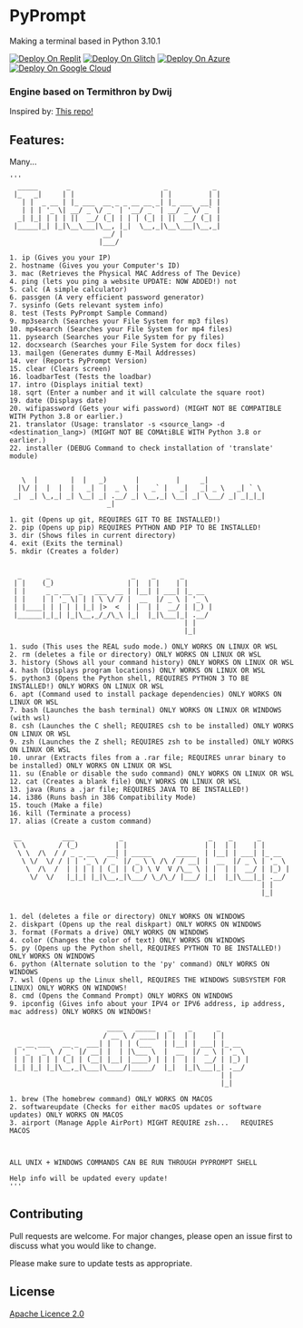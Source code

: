 # PyPrompt

Making a terminal based in Python 3.10.1

<a href="https://replit.com/github/joalricha869/PyPrompt"><img src="https://raw.githubusercontent.com/BinBashBanana/deploy-buttons/master/buttons/remade/replit.svg" alt="Deploy On Replit"></a>
<a href="https://www.youtube.com/watch?v=QDia3e12czc"><img src="https://raw.githubusercontent.com/BinBashBanana/deploy-buttons/master/buttons/remade/glitch.svg" alt="Deploy On Glitch"></a>
<a href="https://www.youtube.com/watch?v=QDia3e12czc"><img src="https://raw.githubusercontent.com/BinBashBanana/deploy-buttons/master/buttons/remade/azure.svg" alt="Deploy On Azure"></a>
<a href="https://www.youtube.com/watch?v=QDia3e12czc"><img src="https://raw.githubusercontent.com/BinBashBanana/deploy-buttons/master/buttons/remade/googlecloud.svg" alt="Deploy On Google Cloud"></a>


### Engine based on Termithron by Dwij

Inspired by: [This repo!](https://github.com/IdkDwij/Termithon)

## Features:

Many...

```
'''
  _____       _                       _           _ 
 |_   _|     | |                     | |         | |
   | |  _ __ | |_ ___  __ _ _ __ __ _| |_ ___  __| |
   | | | '_ \| __/ _ \/ _` | '__/ _` | __/ _ \/ _` |
  _| |_| | | | ||  __/ (_| | | | (_| | ||  __/ (_| |
 |_____|_| |_|\__\___|\__, |_|  \__,_|\__\___|\__,_|
                       __/ |                        
                      |___/                         

1. ip (Gives you your IP)
2. hostname (Gives you your Computer's ID)
3. mac (Retrieves the Physical MAC Address of The Device)
4. ping (lets you ping a website UPDATE: NOW ADDED!) not
5. calc (A simple calculator)
6. passgen (A very efficient password generator)
7. sysinfo (Gets relevant system info)
8. test (Tests PyPrompt Sample Command)
9. mp3search (Searches your File System for mp3 files)
10. mp4search (Searches your File System for mp4 files)
11. pysearch (Searches your File System for py files)
12. docxsearch (Searches your File System for docx files)
13. mailgen (Generates dummy E-Mail Addresses)
14. ver (Reports PyPrompt Version)
15. clear (Clears screen)
16. loadbarTest (Tests the loadbar)
17. intro (Displays initial text)
18. sqrt (Enter a number and it will calculate the square root)
19. date (Displays date)
20. wifipassword (Gets your wifi password) (MIGHT NOT BE COMPATIBLE WITH Python 3.8 or earlier.)
21. translator (Usage: translator -s <source_lang> -d <destination_lang>) (MIGHT NOT BE COMAtiBLE WITH Python 3.8 or earlier.)
22. installer (DEBUG Command to check installation of 'translate' module)


   \  |        |  |   _)       |         |     _|               
  |\/ |  |  |  |   _|  |  _ \  |   _` |   _|   _| _ \   _| ` \  
 _|  _| \_,_| _| \__| _| .__/ _| \__,_| \__| _| \___/ _| _|_|_| 
                        _|                                      

1. git (Opens up git, REQUIRES GIT TO BE INSTALLED!)
2. pip (Opens up pip) REQUIRES PYTHON AND PIP TO BE INSTALLED!
3. dir (Shows files in current directory)
4. exit (Exits the terminal)
5. mkdir (Creates a folder)


  _      _                    _    _      _       
 | |    (_)                  | |  | |    | |      
 | |     _ _ __  _   ___  __ | |__| | ___| |_ __  
 | |    | | '_ \| | | \ \/ / |  __  |/ _ \ | '_ \ 
 | |____| | | | | |_| |>  <  | |  | |  __/ | |_) |
 |______|_|_| |_|\__,_/_/\_\ |_|  |_|\___|_| .__/ 
                                           | |    
                                           |_|    
                                           
1. sudo (This uses the REAL sudo mode.) ONLY WORKS ON LINUX OR WSL
2. rm (deletes a file or directory) ONLY WORKS ON LINUX OR WSL
3. history (Shows all your command history) ONLY WORKS ON LINUX OR WSL
4. hash (Displays program locations) ONLY WORKS ON LINUX OR WSL
5. python3 (Opens the Python shell, REQUIRES PYTHON 3 TO BE INSTALLED!) ONLY WORKS ON LINUX OR WSL
6. apt (Command used to install package dependencies) ONLY WORKS ON LINUX OR WSL
7. bash (Launches the bash terminal) ONLY WORKS ON LINUX OR WINDOWS (with wsl)
8. csh (Launches the C shell; REQUIRES csh to be installed) ONLY WORKS ON LINUX OR WSL
9. zsh (Launches the Z shell; REQUIRES zsh to be installed) ONLY WORKS ON LINUX OR WSL
10. unrar (Extracts files from a .rar file; REQUIRES unrar binary to be installed) ONLY WORKS ON LINUX OR WSL
11. su (Enable or disable the sudo command) ONLY WORKS ON LINUX OR WSL
12. cat (Creates a blank file) ONLY WORKS ON LINUX OR WSL
13. java (Runs a .jar file; REQUIRES JAVA TO BE INSTALLED!)
14. i386 (Runs bash in 386 Compatibility Mode)
15. touch (Make a file)
16. kill (Terminate a process)
17. alias (Create a custom command) 

 __          ___           _                     _    _      _       
 \ \        / (_)         | |                   | |  | |    | |      
  \ \  /\  / / _ _ __   __| | _____      _____  | |__| | ___| |_ __  
   \ \/  \/ / | | '_ \ / _` |/ _ \ \ /\ / / __| |  __  |/ _ \ | '_ \ 
    \  /\  /  | | | | | (_| | (_) \ V  V /\__ \ | |  | |  __/ | |_) |
     \/  \/   |_|_| |_|\__,_|\___/ \_/\_/ |___/ |_|  |_|\___|_| .__/ 
                                                              | |    
                                                              |_|    


1. del (deletes a file or directory) ONLY WORKS ON WINDOWS
2. diskpart (Opens up the real diskpart) ONLY WORKS ON WINDOWS
3. format (Formats a drive) ONLY WORKS ON WINDOWS
4. color (Changes the color of text) ONLY WORKS ON WINDOWS
5. py (Opens up the Python shell, REQUIRES PYTHON TO BE INSTALLED!) ONLY WORKS ON WINDOWS
6. python (Alternate solution to the 'py' command) ONLY WORKS ON WINDOWS
7. wsl (Opens up the Linux shell, REQUIRES THE WINDOWS SUBSYSTEM FOR LINUX) ONLY WORKS ON WINDOWS!
8. cmd (Opens the Command Prompt) ONLY WORKS ON WINDOWS
9. ipconfig (Gives info about your IPV4 or IPV6 address, ip address, mac address) ONLY WORKS ON WINDOWS!

                        ____   _____   _    _      _       
                       / __ \ / ____| | |  | |    | |      
  _ __ ___   __ _  ___| |  | | (___   | |__| | ___| |_ __  
 | '_ ` _ \ / _` |/ __| |  | |\___ \  |  __  |/ _ \ | '_ \ 
 | | | | | | (_| | (__| |__| |____) | | |  | |  __/ | |_) |
 |_| |_| |_|\__,_|\___|\____/|_____/  |_|  |_|\___|_| .__/ 
                                                    | |    
                                                    |_|    

1. brew (The homebrew command) ONLY WORKS ON MACOS
2. softwareupdate (Checks for either macOS updates or software updates) ONLY WORKS ON MACOS
3. airport (Manage Apple AirPort) MIGHT REQUIRE zsh...   REQUIRES MACOS



ALL UNIX + WINDOWS COMMANDS CAN BE RUN THROUGH PYPROMPT SHELL

Help info will be updated every update!
'''
```



## Contributing
Pull requests are welcome. For major changes, please open an issue first to discuss what you would like to change.

Please make sure to update tests as appropriate.


## License
[Apache Licence 2.0](https://www.apache.org/licenses/LICENSE-2.0)

